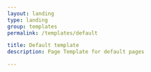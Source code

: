 ```yaml
---
layout: landing
type: landing
group: templates
permalink: /templates/default

title: Default template
description: Page Template for default pages

---
```

